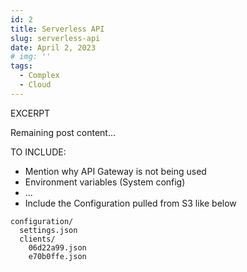 ```yaml
---
id: 2
title: Serverless API
slug: serverless-api
date: April 2, 2023
# img: ''
tags: 
  - Complex
  - Cloud
---
```


EXCERPT
<!--more-->

Remaining post content...


TO INCLUDE:

- Mention why API Gateway is not being used
- Environment variables (System config)
- ...
- Include the Configuration pulled from S3 like below
```text
configuration/
  settings.json
  clients/
    06d22a99.json
    e70b0ffe.json
```
